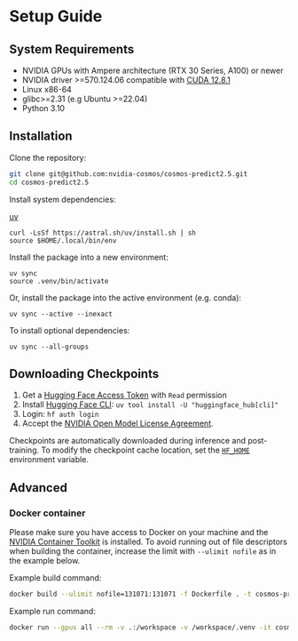 # Setup Guide

## System Requirements

* NVIDIA GPUs with Ampere architecture (RTX 30 Series, A100) or newer
* NVIDIA driver >=570.124.06 compatible with [CUDA 12.8.1](https://docs.nvidia.com/cuda/archive/12.8.1/cuda-toolkit-release-notes/index.html#cuda-toolkit-major-component-versions)
* Linux x86-64
* glibc>=2.31 (e.g Ubuntu >=22.04)
* Python 3.10

## Installation

Clone the repository:

```bash
git clone git@github.com:nvidia-cosmos/cosmos-predict2.5.git
cd cosmos-predict2.5
```

Install system dependencies:

[uv](https://docs.astral.sh/uv/getting-started/installation/)

```shell
curl -LsSf https://astral.sh/uv/install.sh | sh
source $HOME/.local/bin/env
```

Install the package into a new environment:

```shell
uv sync
source .venv/bin/activate
```

Or, install the package into the active environment (e.g. conda):

```shell
uv sync --active --inexact
```

To install optional dependencies:

```shell
uv sync --all-groups
```

## Downloading Checkpoints

1. Get a [Hugging Face Access Token](https://huggingface.co/settings/tokens) with `Read` permission
2. Install [Hugging Face CLI](https://huggingface.co/docs/huggingface_hub/en/guides/cli): `uv tool install -U "huggingface_hub[cli]"`
3. Login: `hf auth login`
4. Accept the [NVIDIA Open Model License Agreement](https://huggingface.co/nvidia/Cosmos-Predict2.5-2B).

Checkpoints are automatically downloaded during inference and post-training. To modify the checkpoint cache location, set the [`HF_HOME`](https://huggingface.co/docs/huggingface_hub/en/package_reference/environment_variables#hfhome) environment variable.

## Advanced

### Docker container

Please make sure you have access to Docker on your machine and the [NVIDIA Container Toolkit](https://docs.nvidia.com/datacenter/cloud-native/container-toolkit/install-guide.html) is installed. To avoid running out of file descriptors when building the container, increase the limit with `--ulimit nofile` as in the example below.

Example build command:

```bash
docker build --ulimit nofile=131071:131071 -f Dockerfile . -t cosmos-predict-2.5
```

Example run command:

```bash
docker run --gpus all --rm -v .:/workspace -v /workspace/.venv -it cosmos-predict-2.5
```
